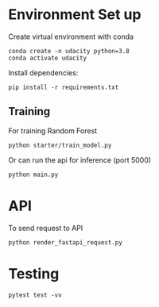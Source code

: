 
# Environment Set up
Create virtual environment with conda
```
conda create -n udacity python=3.8
conda activate udacity
```
Install dependencies:
```
pip install -r requirements.txt
```

## Training

For training Random Forest
```
python starter/train_model.py
```
Or can run the api for inference (port 5000)

```
python main.py
```
# API
To send request to API

```
python render_fastapi_request.py
```

# Testing

```
pytest test -vv
```
